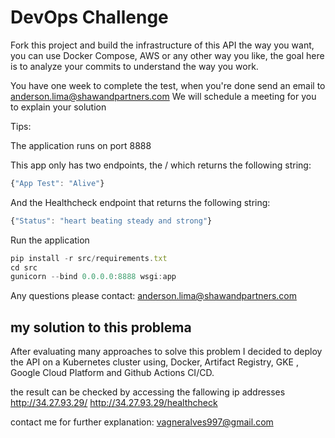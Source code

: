 # DevOps Challenge

Fork this project and build the infrastructure of this API the way you want, you can use Docker Compose, AWS or any other way you like, the goal here is to analyze your commits to understand the way you work.

You have one week to complete the test, when you're done send an email to [anderson.lima@shawandpartners.com](mailto:anderson.lima@shawandpartners.com)
We will schedule a meeting for you to explain your solution

Tips:

The application runs on port 8888

This app only has two endpoints, the / which returns the following string:

```jsx
{"App Test": "Alive"}
```

And the Healthcheck endpoint that returns the following string:

```jsx
{"Status": "heart beating steady and strong"}
```

Run the application
```jsx
pip install -r src/requirements.txt
cd src
gunicorn --bind 0.0.0.0:8888 wsgi:app
```



Any questions please contact: [anderson.lima@shawandpartners.com](mailto:anderson.lima@shawandpartners.com)

## my solution to this problema
After evaluating many approaches to solve this problem I decided to deploy the API on a Kubernetes cluster using, Docker, Artifact Registry, GKE , Google Cloud Platform and Github Actions CI/CD.

the result can be checked by accessing the fallowing ip addresses
http://34.27.93.29/
http://34.27.93.29/healthcheck

contact me for further explanation: [vagneralves997@gmail.com](mailto:vagneralves997@gmail.com)
